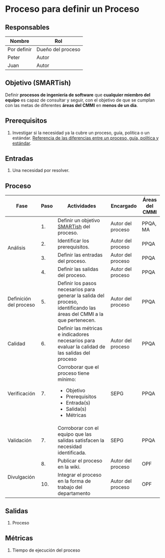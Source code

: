 Proceso para definir un Proceso
==============================

## Responsables

Nombre     | Rol
-----------|------------------
Por definir| Dueño del proceso
Peter      | Autor
Juan       | Autor

## Objetivo (SMARTish)
Definir __procesos de ingeniería de software__ que __cualquier miembro del
equipo__  es capaz de consultar y seguir, con el objetivo de que se cumplan con
las metas de diferentes __áreas del CMMI__ en __menos de un día__.

## Prerequisitos
1. Investigar si la necesidad ya la cubre un proceso, guía, política
o un estándar. [Referencia de las diferencias entre un proceso, guía, política
y estándar](www.google.com).

## Entradas
1. Una necesidad por resolver.

## Proceso

<table>
  <thead>
    <tr>
      <th>Fase</th>
      <th>Paso</th>
      <th>Actividades</th>
      <th>Encargado</th>
      <th>Áreas del CMMI</th>
    </tr>
  </thead>
  <tbody>
    <tr>
      <td rowspan="4">Análisis</td>
      <td>1.</td>
      <td>Definir un objetivo <a href="#">SMARTish</a> del proceso.</td>
      <td>Autor del proceso</td>
      <td>PPQA, MA</td>
    </tr>
    <tr>
      <td>2.</td>
      <td>Identificar los prerequisitos.</td>
      <td>Autor del proceso</td>
      <td>PPQA</td>
    </tr>
    <tr>
      <td>3.</td>
      <td>Definir las entradas del proceso.</td>
      <td>Autor del proceso</td>
      <td>PPQA</td>
    </tr>
    <tr>
      <td>4.</td>
      <td>Definir las salidas del proceso.</td>
      <td>Autor del proceso</td>
      <td>PPQA</td>
    </tr>
    <tr>
      <td>Definición del proceso</td>
      <td>5.</td>
      <td>Definir los pasos necesarios para generar la salida del proceso,
      identificando las áreas del CMMI a la que pertenecen.</td>
      <td>Autor del proceso</td>
      <td>PPQA</td>
    </tr>
    <tr>
      <td>Calidad</td>
      <td>6.</td>
      <td>Definir las métricas e indicadores necesarios para evaluar la
      calidad de las salidas del proceso</td>
      <td>Autor del proceso</td>
      <td>PPQA</td>
    </tr>
    <tr>
      <td>Verificación</td>
      <td>7.</td>
      <td>
        Corroborar que el proceso tiene mínimo:
        <ul>
          <li>Objetivo</li>
          <li>Prerequisitos</li>
          <li>Entrada(s)</li>
          <li>Salida(s)</li>
          <li>Métricas</li>
        </ul>
      </td>
      <td>SEPG</td>
      <td>PPQA</td>
    </tr>
    <tr>
      <td>Validación</td>
      <td>7.</td>
      <td>Corroborar con el equipo que las salidas satisfacen la necesidad
      identificada.</td>
      <td>SEPG</td>
      <td>PPQA</td>
    </tr>
    <tr>
      <td rowspan="2">Divulgación</td>
      <td>8.</td>
      <td>Publicar el proceso en la wiki.</td>
      <td>Autor del proceso</td>
      <td>OPF</td>
    </tr>
    <tr>
      <td>10.</td>
      <td>Integrar el proceso en la forma de trabajo del departamento</td>
      <td>Autor del proceso</td>
      <td>OPF</td>
    </tr>
  </tbody>
</table>

## Salidas
1. Proceso

## Métricas
1. Tiempo de ejecución del proceso
